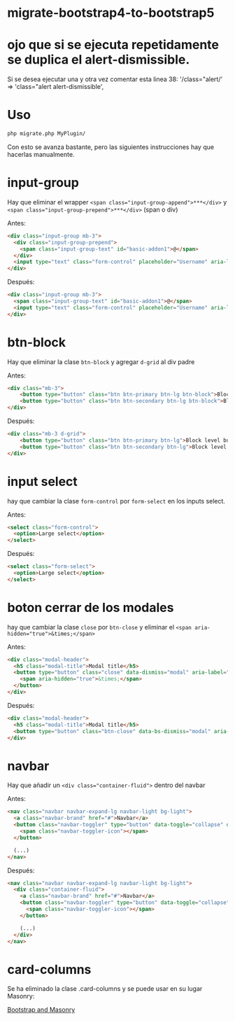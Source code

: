 # migrate-bootstrap4-to-bootstrap5

# ojo que si se ejecuta repetidamente se duplica el alert-dismissible.
Si se desea ejecutar una y otra vez comentar esta linea 38:
'/class="alert/' => 'class="alert alert-dismissible',

# Uso

```bash
php migrate.php MyPlugin/
```
Con esto se avanza bastante, pero las siguientes instrucciones hay que hacerlas manualmente.

# input-group
Hay que eliminar el wrapper `<span class="input-group-append">***</div>` y `<span class="input-group-prepend">***</div>` (span o div)

Antes:
```html
<div class="input-group mb-3">
  <div class="input-group-prepend">
    <span class="input-group-text" id="basic-addon1">@</span>
  </div>
  <input type="text" class="form-control" placeholder="Username" aria-label="Username" aria-describedby="basic-addon1">
</div>
```

Después:
```html
<div class="input-group mb-3">
  <span class="input-group-text" id="basic-addon1">@</span>
  <input type="text" class="form-control" placeholder="Username" aria-label="Username" aria-describedby="basic-addon1">
</div>
```

# btn-block

Hay que eliminar la clase `btn-block` y agregar `d-grid` al div padre

Antes:
```html
<div class="mb-3">
    <button type="button" class="btn btn-primary btn-lg btn-block">Block level button</button>
    <button type="button" class="btn btn-secondary btn-lg btn-block">Block level button</button>
</div>
```

Después:
```html
<div class="mb-3 d-grid">
    <button type="button" class="btn btn-primary btn-lg">Block level button</button>
    <button type="button" class="btn btn-secondary btn-lg">Block level button</button>
</div>
```

# input select
hay que cambiar la clase `form-control` por `form-select` en los inputs select.

Antes:
```html
<select class="form-control">
  <option>Large select</option>
</select>
```

Después:
```html
<select class="form-select">
  <option>Large select</option>
</select>
```

# boton cerrar de los modales

hay que cambiar la clase `close` por `btn-close` y eliminar el `<span aria-hidden="true">&times;</span>`

Antes:
```html
<div class="modal-header">
  <h5 class="modal-title">Modal title</h5>
  <button type="button" class="close" data-dismiss="modal" aria-label="Close">
    <span aria-hidden="true">&times;</span>
  </button>
</div>
```

Después:
```html
<div class="modal-header">
  <h5 class="modal-title">Modal title</h5>
  <button type="button" class="btn-close" data-bs-dismiss="modal" aria-label="Close"></button>
</div>
```

# navbar

Hay que añadir un `<div class="container-fluid">` dentro del navbar

Antes:
```html
<nav class="navbar navbar-expand-lg navbar-light bg-light">
  <a class="navbar-brand" href="#">Navbar</a>
  <button class="navbar-toggler" type="button" data-toggle="collapse" data-target="#navbarSupportedContent" aria-controls="navbarSupportedContent" aria-expanded="false" aria-label="Toggle navigation">
    <span class="navbar-toggler-icon"></span>
  </button>

  (...)
</nav>
```

Después:
```html
<nav class="navbar navbar-expand-lg navbar-light bg-light">
  <div class="container-fluid">
    <a class="navbar-brand" href="#">Navbar</a>
    <button class="navbar-toggler" type="button" data-toggle="collapse" data-target="#navbarSupportedContent" aria-controls="navbarSupportedContent" aria-expanded="false" aria-label="Toggle navigation">
      <span class="navbar-toggler-icon"></span>
    </button>

    (...)
  </div>
</nav>
```

# card-columns

Se ha eliminado la clase .card-columns y se puede usar en su lugar Masonry:

[Bootstrap and Masonry](https://getbootstrap.com/docs/5.3/examples/masonry/)



